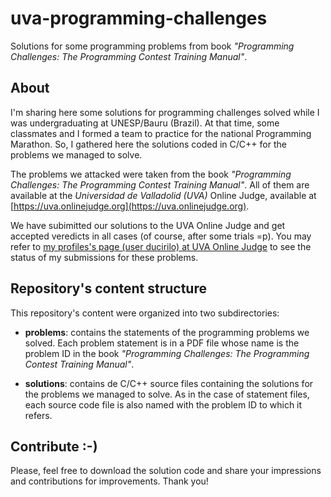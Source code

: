 # uva-programming-challenges
Solutions for some programming problems from book *"Programming Challenges: The Programming Contest Training Manual"*.

## About
I'm sharing here some solutions for programming challenges solved while I was undergraduating at UNESP/Bauru (Brazil). At that time, some classmates and I formed a team to practice for the national Programming Marathon. So, I gathered here the solutions coded in C/C++ for the problems we managed to solve.

The problems we attacked were taken from the book *"Programming Challenges: The Programming Contest Training Manual"*.
All of them are available at the *Universidad de Valladolid (UVA)* Online Judge, available at [https://uva.onlinejudge.org](https://uva.onlinejudge.org).

We have subimitted our solutions to the UVA Online Judge and get accepted veredicts in all cases (of course, after some trials =p). You may refer to [my
profiles's page (user ducirilo) at UVA Online Judge](https://uva.onlinejudge.org/index.php?option=com_onlinejudge&Itemid=20&page=show_authorstats&userid=47683) to see the status of my submissions for these problems.

## Repository's content structure

This repository's content were organized into two subdirectories: 

+ **problems**: contains the statements of the programming problems we solved. Each problem statement is in a PDF file whose name is the problem ID 
in the book *"Programming Challenges: The Programming Contest Training Manual"*.

+ **solutions**: contains de C/C++ source files containing the solutions for the problems we managed to solve. As in the case of statement files, each source code file is also named with the problem ID to which it refers.

## Contribute :-)

Please, feel free to download the solution code and share your impressions and contributions for improvements. Thank you!
